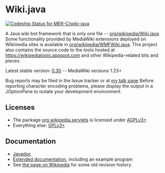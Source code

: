 # Wiki.java

[ ![Codeship Status for MER-C/wiki-java](https://codeship.com/projects/46dd6420-bb60-0132-1d73-5ea58638974e/status?branch=master)](https://codeship.com/projects/72144)

A Java wiki bot framework that is only one file -- [org/wikipedia/Wiki.java](src/org/wikipedia/Wiki.java). 
Some functionality provided by MediaWiki extensions deployed on Wikimedia sites is available in 
[org/wikipedia/WMFWiki.java](src/org/wikipedia/WMFWiki.java). This project also contains the source code to 
the tools hosted at https://wikipediatools.appspot.com and other Wikipedia-related bits and pieces.

Latest stable version: [0.30](https://github.com/MER-C/wiki-java/releases/tag/0.30) -- 
MediaWiki versions 1.23+

Bug reports may be filed in the Issue tracker or at [my talk page](https://en.wikipedia.org/wiki/User_talk:MER-C)
Before reporting character encoding problems, please display the output in a 
JOptionPane to isolate your development environment.

## Licenses

* The package [org.wikipedia.servlets](src/org/wikipedia/servlets) is licensed under [AGPLv3+](COPYING.AGPL)
* Everything else: [GPLv3+](COPYING.GPL)

## Documentation

* [Javadoc](https://wikipediatools.appspot.com/doc/index.html)
* [Extended documentation](https://github.com/MER-C/wiki-java/wiki/Extended-documentation),
 including an example program
* See [the page on Wikipedia](https://en.wikipedia.org/wiki/User:MER-C/Wiki.java)
 for some old revision history.
